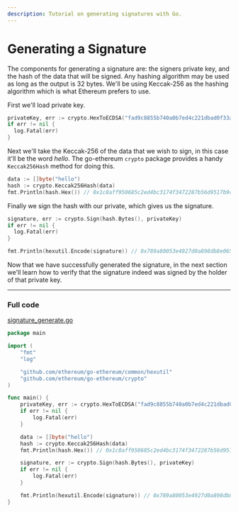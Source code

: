 ```yaml
---
description: Tutorial on generating signatures with Go.
---
```


# Generating a Signature

The components for generating a signature are: the signers private key, and the hash of the data that will be signed. Any hashing algorithm may be used as long as the output is 32 bytes. We'll be using Keccak-256 as the hashing algorithm which is what Ethereum prefers to use.

First we'll load private key.

```go
privateKey, err := crypto.HexToECDSA("fad9c8855b740a0b7ed4c221dbad0f33a83a49cad6b3fe8d5817ac83d38b6a19")
if err != nil {
  log.Fatal(err)
}
```

Next we'll take the Keccak-256 of the data that we wish to sign, in this case it'll be the word *hello*. The go-ethereum `crypto` package provides a handy `Keccak256Hash` method for doing this.

```go
data := []byte("hello")
hash := crypto.Keccak256Hash(data)
fmt.Println(hash.Hex()) // 0x1c8aff950685c2ed4bc3174f3472287b56d9517b9c948127319a09a7a36deac8
```

Finally we sign the hash with our private, which gives us the signature.

```go
signature, err := crypto.Sign(hash.Bytes(), privateKey)
if err != nil {
  log.Fatal(err)
}

fmt.Println(hexutil.Encode(signature)) // 0x789a80053e4927d0a898db8e065e948f5cf086e32f9ccaa54c1908e22ac430c62621578113ddbb62d509bf6049b8fb544ab06d36f916685a2eb8e57ffadde02301
```

Now that we have successfully generated the signature, in the next section we'll learn how to verify that the signature indeed was signed by the holder of that private key.

---

### Full code

[signature_generate.go](https://github.com/miguelmota/ethereum-development-with-go-book/blob/master/code/signature_generate.go)

```go
package main

import (
	"fmt"
	"log"

	"github.com/ethereum/go-ethereum/common/hexutil"
	"github.com/ethereum/go-ethereum/crypto"
)

func main() {
	privateKey, err := crypto.HexToECDSA("fad9c8855b740a0b7ed4c221dbad0f33a83a49cad6b3fe8d5817ac83d38b6a19")
	if err != nil {
		log.Fatal(err)
	}

	data := []byte("hello")
	hash := crypto.Keccak256Hash(data)
	fmt.Println(hash.Hex()) // 0x1c8aff950685c2ed4bc3174f3472287b56d9517b9c948127319a09a7a36deac8

	signature, err := crypto.Sign(hash.Bytes(), privateKey)
	if err != nil {
		log.Fatal(err)
	}

	fmt.Println(hexutil.Encode(signature)) // 0x789a80053e4927d0a898db8e065e948f5cf086e32f9ccaa54c1908e22ac430c62621578113ddbb62d509bf6049b8fb544ab06d36f916685a2eb8e57ffadde02301
}
```
